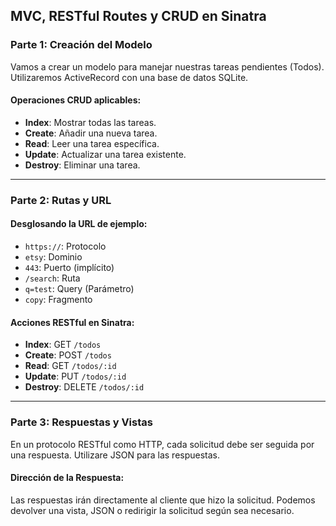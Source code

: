 ## MVC, RESTful Routes y CRUD en Sinatra

### Parte 1: Creación del Modelo
Vamos a crear un modelo para manejar nuestras tareas pendientes (Todos). Utilizaremos ActiveRecord con una base de datos SQLite.

#### Operaciones CRUD aplicables:
- **Index**: Mostrar todas las tareas.
- **Create**: Añadir una nueva tarea.
- **Read**: Leer una tarea específica.
- **Update**: Actualizar una tarea existente.
- **Destroy**: Eliminar una tarea.

---

### Parte 2: Rutas y URL

#### Desglosando la URL de ejemplo:
- `https://`: Protocolo
- `etsy`: Dominio
- `443`: Puerto (implícito)
- `/search`: Ruta
- `q=test`: Query (Parámetro)
- `copy`: Fragmento

#### Acciones RESTful en Sinatra:
- **Index**: GET `/todos`
- **Create**: POST `/todos`
- **Read**: GET `/todos/:id`
- **Update**: PUT `/todos/:id`
- **Destroy**: DELETE `/todos/:id`

---

### Parte 3: Respuestas y Vistas

En un protocolo RESTful como HTTP, cada solicitud debe ser seguida por una respuesta. Utilizare JSON para las respuestas.

#### Dirección de la Respuesta:
Las respuestas irán directamente al cliente que hizo la solicitud. Podemos devolver una vista, JSON o redirigir la solicitud según sea necesario.


